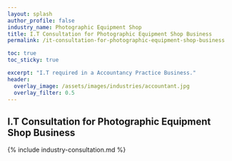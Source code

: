```yaml
---
layout: splash 
author_profile: false 
industry_name: Photographic Equipment Shop
title: I.T Consultation for Photographic Equipment Shop Business
permalink: /it-consultation-for-photographic-equipment-shop-business

toc: true
toc_sticky: true

excerpt: "I.T required in a Accountancy Practice Business."
header:
  overlay_image: /assets/images/industries/accountant.jpg
  overlay_filter: 0.5 
---
```


## I.T Consultation for Photographic Equipment Shop Business

{% include industry-consultation.md %}
